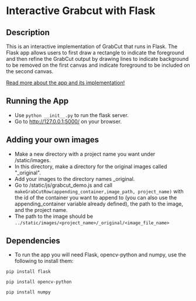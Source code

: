 # Interactive Grabcut with Flask

## Description

This is an interactive implementation of GrabCut that runs in Flask. The Flask app allows users to first draw a rectangle to indicate the foreground and then refine the GrabCut output by drawing lines to indicate background to be removed on the first canvas and indicate foreground to be included on the second canvas. 

[Read more about the app and its implementation!](https://medium.com/@eo2419/interactive-grabcut-implementation-in-flask-python-269791b51e42)

## Running the App

* Use `python __init__.py` to run the flask server. 
* Go to http://127.0.0.1:5000/ on your browser. 

## Adding your own images
* Make a new directory with a project name you want under /static/images. 
* In this directory, make a directory for the original images called "_original".
* Add your images to the directory names _original.
* Go to /static/js/grabcut_demo.js and call 
`makeGrabCutRow(appending_container,image_path, project_name)` 
   with the id of the container you want to append to (you can also use the appending_container variable already defined), the path to the image, and the project name. 
* The path to the image should be `../static/images/<project_name>/_original/<image_file_name>`

## Dependencies
* To run the app you will need Flask, opencv-python and numpy, use the following to install them:

`pip install flask` 

`pip install opencv-python` 

`pip install numpy`

